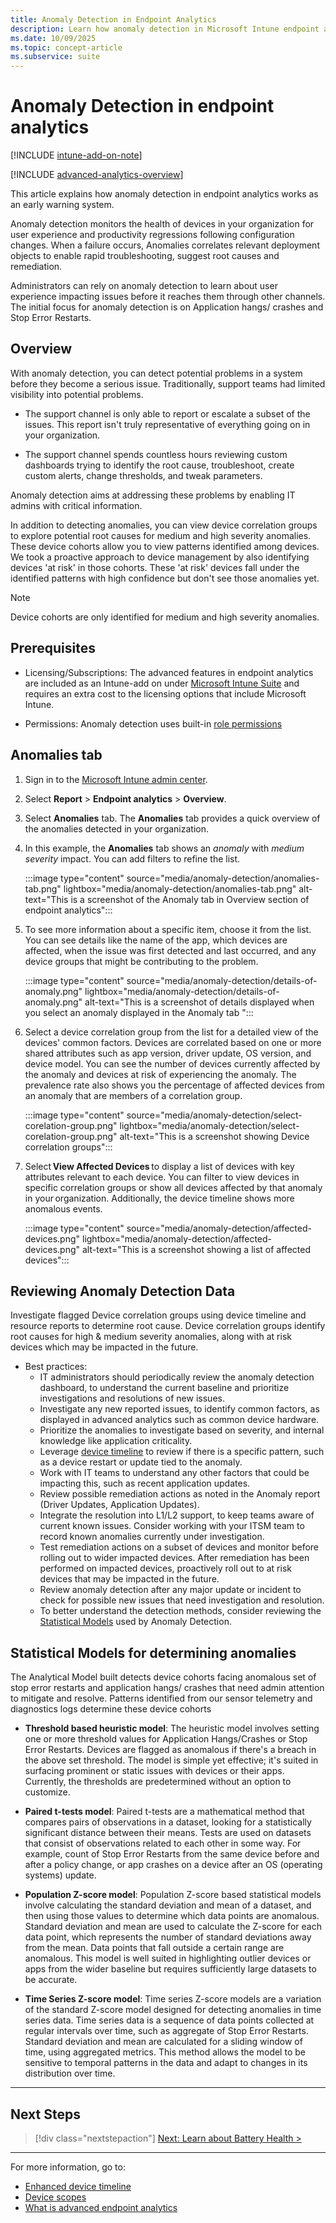 ```yaml
---
title: Anomaly Detection in Endpoint Analytics
description: Learn how anomaly detection in Microsoft Intune endpoint analytics proactively monitors device health, detects issues, and provides actionable insights for IT admins.
ms.date: 10/09/2025
ms.topic: concept-article
ms.subservice: suite
---
```


# Anomaly Detection in endpoint analytics

[!INCLUDE [intune-add-on-note](../intune-service/includes/intune-add-on-note.md)]

[!INCLUDE [advanced-analytics-overview](includes/advanced-analytics-overview.md)]

This article explains how anomaly detection in endpoint analytics works as an early warning system.

Anomaly detection monitors the health of devices in your organization for user experience and productivity regressions following configuration changes. When a failure occurs, Anomalies correlates relevant deployment objects to enable rapid troubleshooting, suggest root causes and remediation.

Administrators can rely on anomaly detection to learn about user experience impacting issues before it reaches them through other channels. The initial focus for anomaly detection is on Application hangs/ crashes and Stop Error Restarts.

## Overview

With anomaly detection, you can detect potential problems in a system before they become a serious issue. Traditionally, support teams had limited visibility into potential problems.

- The support channel is only able to report or escalate a subset of the issues. This report isn't truly representative of everything going on in your organization.

- The support channel spends countless hours reviewing custom dashboards trying to identify the root cause, troubleshoot, create custom alerts, change thresholds, and tweak parameters.

Anomaly detection aims at addressing these problems by enabling IT admins with critical information.

In addition to detecting anomalies, you can view device correlation groups to explore potential root causes for medium and high severity anomalies. These device cohorts allow you to view patterns identified among devices. We took a proactive approach to device management by also identifying devices 'at risk' in those cohorts. These 'at risk' devices fall under the identified patterns with high confidence but don't see those anomalies yet.

> [!NOTE]
> Device cohorts are only identified for medium and high severity anomalies.

## Prerequisites

- Licensing/Subscriptions: The advanced features in endpoint analytics are included as an Intune-add on under [Microsoft Intune Suite](../intune-service/fundamentals/intune-add-ons.md) and requires an extra cost to the licensing options that include Microsoft Intune.

- Permissions: Anomaly detection uses built-in [role permissions](overview.md#built-in-role-permissions)

## Anomalies tab

1. Sign in to the [Microsoft Intune admin center](https://go.microsoft.com/fwlink/?linkid=2109431).
2. Select **Report** > **Endpoint analytics** > **Overview**.
3. Select **Anomalies** tab. The **Anomalies** tab provides a quick overview of the anomalies detected in your organization.
4. In this example, the **Anomalies** tab shows an *anomaly* with *medium severity* impact. You can add filters to refine the list.

   :::image type="content" source="media/anomaly-detection/anomalies-tab.png" lightbox="media/anomaly-detection/anomalies-tab.png" alt-text="This is a screenshot of the Anomaly tab in Overview section of endpoint analytics":::

5. To see more information about a specific item, choose it from the list. You can see details like the name of the app, which devices are affected, when the issue was first detected and last occurred, and any device groups that might be contributing to the problem.

   :::image type="content" source="media/anomaly-detection/details-of-anomaly.png" lightbox="media/anomaly-detection/details-of-anomaly.png" alt-text="This is a screenshot of details displayed when you select an anomaly displayed in the Anomaly tab ":::

6. Select a device correlation group from the list for a detailed view of the devices' common factors. Devices are correlated based on one or more shared attributes such as app version, driver update, OS version, and device model. You can see the number of devices currently affected by the anomaly and devices at risk of experiencing the anomaly. The prevalence rate also shows you the percentage of affected devices from an anomaly that are members of a correlation group.

   :::image type="content" source="media/anomaly-detection/select-corelation-group.png" lightbox="media/anomaly-detection/select-corelation-group.png" alt-text="This is a screenshot showing Device correlation groups":::

7. Select **View Affected Devices** to display a list of devices with key attributes relevant to each device. You can filter to view devices in specific correlation groups or show all devices affected by that anomaly in your organization. Additionally, the device timeline shows more anomalous events.

   :::image type="content" source="media/anomaly-detection/affected-devices.png" lightbox="media/anomaly-detection/affected-devices.png" alt-text="This is a screenshot showing a list of affected devices":::

## Reviewing Anomaly Detection Data

Investigate flagged Device correlation groups using device timeline and resource reports to determine root cause. Device correlation groups identify root causes for high & medium severity anomalies, along with at risk devices which may be impacted in the future.

- Best practices:
  - IT administrators should periodically review the anomaly detection dashboard, to understand the current baseline and prioritize investigations and resolutions of new issues.
  - Investigate any new reported issues, to identify common factors, as displayed in advanced analytics such as common device hardware.
  - Prioritize the anomalies to investigate based on severity, and internal knowledge like application criticality.
  - Leverage [device timeline](enhanced-device-timeline.md) to review if there is a specific pattern, such as a device restart or update tied to the anomaly.
  - Work with IT teams to understand any other factors that could be impacting this, such as recent application updates.
  - Review possible remediation actions as noted in the Anomaly report (Driver Updates, Application Updates).
  - Integrate the resolution into L1/L2 support, to keep teams aware of current known issues. Consider working with your ITSM team to record known anomalies currently under investigation.
  - Test remediation actions on a subset of devices and monitor before rolling out to wider impacted devices. After remediation has been performed on impacted devices, proactively roll out to at risk devices that may be impacted in the future.
  - Review anomaly detection after any major update or incident to check for possible new issues that need investigation and resolution.
  - To better understand the detection methods, consider reviewing the [Statistical Models](#statistical-models-for-determining-anomalies) used by Anomaly Detection.

## Statistical Models for determining anomalies

The Analytical Model built detects device cohorts facing anomalous set of stop error restarts and application hangs/ crashes that need admin attention to mitigate and resolve. Patterns identified from our sensor telemetry and diagnostics logs determine these device cohorts

- **Threshold based heuristic model**: The heuristic model involves setting one or more threshold values for Application Hangs/Crashes or Stop Error Restarts. Devices are flagged as anomalous if there's a breach in the above set threshold. The model is simple yet effective; it's suited in surfacing prominent or static issues with devices or their apps. Currently, the thresholds are predetermined without an option to customize. 

- **Paired t-tests model**: Paired t-tests are a mathematical method that compares pairs of observations in a dataset, looking for a statistically significant distance between their means. Tests are used on datasets that consist of observations related to each other in some way. For example, count of Stop Error Restarts from the same device before and after a policy change, or app crashes on a device after an OS (operating systems) update.

- **Population Z-score model**: Population Z-score based statistical models involve calculating the standard deviation and mean of a dataset, and then using those values to determine which data points are anomalous.
Standard deviation and mean are used to calculate the Z-score for each data point, which represents the number of standard deviations away from the mean. Data points that fall outside a certain range are anomalous. This model is well suited in highlighting outlier devices or apps from the wider baseline but requires sufficiently large datasets to be accurate.

- **Time Series Z-score model**: Time series Z-score models are a variation of the standard Z-score model designed for detecting anomalies in time series data. Time series data is a sequence of data points collected at regular intervals over time, such as aggregate of Stop Error Restarts.
Standard deviation and mean are calculated for a sliding window of time, using aggregated metrics. This method allows the model to be sensitive to temporal patterns in the data and adapt to changes in its distribution over time.

---

## Next Steps

> [!div class="nextstepaction"]
> [Next: Learn about Battery Health >](battery-health.md)

---

For more information, go to:

- [Enhanced device timeline](enhanced-device-timeline.md)
- [Device scopes](device-scopes.md)
- [What is advanced endpoint analytics](advanced-endpoint-analytics.md)
